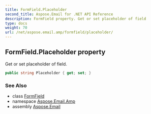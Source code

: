 ```yaml
---
title: FormField.Placeholder
second_title: Aspose.Email for .NET API Reference
description: FormField property. Get or set placeholder of field
type: docs
weight: 70
url: /net/aspose.email.amp/formfield/placeholder/
---
```

## FormField.Placeholder property

Get or set placeholder of field.

```csharp
public string Placeholder { get; set; }
```

### See Also

* class [FormField](../)
* namespace [Aspose.Email.Amp](../../formfield/)
* assembly [Aspose.Email](../../../)


